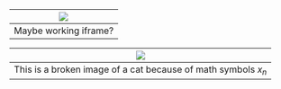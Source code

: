 | <img src="http://x.nixu.com:1234/kitten.png" onerror="alert(1)"> |
|:---:|
| Maybe working iframe? |

| <img src="http://x.nixu.com:1234/kitten.png" onerror="alert(1)"> |
|:---:|
| This is a broken image of a cat because of math symbols $x_n$ |